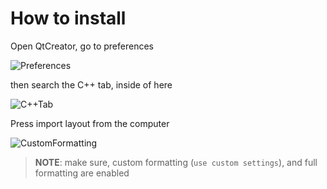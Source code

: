 # How to install

Open QtCreator, go to preferences

![Preferences](https://github.com/L0w1y/QtClangFormat/assets/87949654/f618d20d-e9cd-489f-9d8d-ce448d79a2c1)

then search the C++ tab, inside of here

![C++Tab](https://github.com/L0w1y/QtClangFormat/assets/87949654/d5c399eb-8b1d-45a9-8b66-854c6d8dc8dc)

Press import layout from the computer

![CustomFormatting](https://github.com/L0w1y/QtClangFormat/assets/87949654/cd701631-6eb8-420e-bc46-a874bb78082a)

> **NOTE**: make sure, custom formatting (`use custom settings`), and full formatting are enabled
